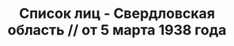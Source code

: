---
title: Список лиц - Свердловская область // от 5 марта 1938 года
description: РГАСПИ, ф.17, т.7, оп.171, дело 415, лист 98
images:
- /disk/pictures/v07/17-171-415-098.jpg
- /disk/pictures/v07/17-171-415-099.jpg
- /disk/pictures/v07/17-171-415-100.jpg
- /disk/pictures/v07/17-171-415-101.jpg
- /disk/pictures/v07/17-171-415-102.jpg
---